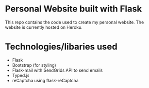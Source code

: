 # Personal Website built with Flask

This repo contains the code used to create my personal website. The website is currently hosted on Heroku.

# Technologies/libaries used

- Flask
- Bootstrap (for styling)
- Flask-mail with SendGrids API to send emails
- Typed.js 
- reCaptcha using flask-reCaptcha


